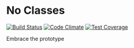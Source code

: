 # No Classes
[![Build Status](https://travis-ci.org/dyba/no-classes-js.svg?branch=master)](https://travis-ci.org/dyba/no-classes-js)
[![Code Climate](https://codeclimate.com/github/dyba/no-classes-js/badges/gpa.svg)](https://codeclimate.com/github/dyba/no-classes-js)
[![Test Coverage](https://codeclimate.com/github/dyba/no-classes-js/badges/coverage.svg)](https://codeclimate.com/github/dyba/no-classes-js/coverage)

Embrace the prototype

